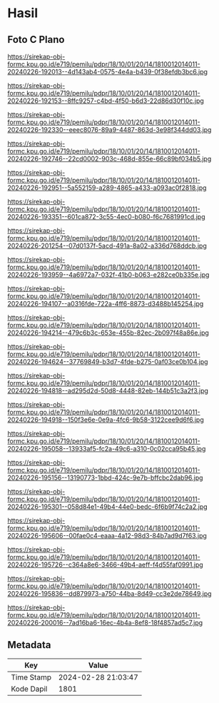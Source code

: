 # Hasil

## Foto C Plano

https://sirekap-obj-formc.kpu.go.id/e719/pemilu/pdpr/18/10/01/20/14/1810012014011-20240226-192013--4d143ab4-0575-4e4a-b439-0f38efdb3bc6.jpg

https://sirekap-obj-formc.kpu.go.id/e719/pemilu/pdpr/18/10/01/20/14/1810012014011-20240226-192153--8ffc9257-c4bd-4f50-b6d3-22d86d30f10c.jpg

https://sirekap-obj-formc.kpu.go.id/e719/pemilu/pdpr/18/10/01/20/14/1810012014011-20240226-192330--eeec8076-89a9-4487-863d-3e98f344dd03.jpg

https://sirekap-obj-formc.kpu.go.id/e719/pemilu/pdpr/18/10/01/20/14/1810012014011-20240226-192746--22cd0002-903c-468d-855e-66c89bf034b5.jpg

https://sirekap-obj-formc.kpu.go.id/e719/pemilu/pdpr/18/10/01/20/14/1810012014011-20240226-192951--5a552159-a289-4865-a433-a093ac0f2818.jpg

https://sirekap-obj-formc.kpu.go.id/e719/pemilu/pdpr/18/10/01/20/14/1810012014011-20240226-193351--601ca872-3c55-4ec0-b080-f6c7681991cd.jpg

https://sirekap-obj-formc.kpu.go.id/e719/pemilu/pdpr/18/10/01/20/14/1810012014011-20240226-201254--07d0137f-5acd-491a-8a02-a336d768ddcb.jpg

https://sirekap-obj-formc.kpu.go.id/e719/pemilu/pdpr/18/10/01/20/14/1810012014011-20240226-193959--4a6972a7-032f-41b0-b063-e282ce0b335e.jpg

https://sirekap-obj-formc.kpu.go.id/e719/pemilu/pdpr/18/10/01/20/14/1810012014011-20240226-194107--a0316fde-722a-4ff6-8873-d3488b145254.jpg

https://sirekap-obj-formc.kpu.go.id/e719/pemilu/pdpr/18/10/01/20/14/1810012014011-20240226-194214--479c6b3c-653e-455b-82ec-2b097f48a86e.jpg

https://sirekap-obj-formc.kpu.go.id/e719/pemilu/pdpr/18/10/01/20/14/1810012014011-20240226-194624--37769849-b3d7-4fde-b275-0af03ce0b104.jpg

https://sirekap-obj-formc.kpu.go.id/e719/pemilu/pdpr/18/10/01/20/14/1810012014011-20240226-194818--ad295d2d-50d8-4448-82eb-144b51c3a2f3.jpg

https://sirekap-obj-formc.kpu.go.id/e719/pemilu/pdpr/18/10/01/20/14/1810012014011-20240226-194918--150f3e6e-0e9a-4fc6-9b58-3122cee9d6f6.jpg

https://sirekap-obj-formc.kpu.go.id/e719/pemilu/pdpr/18/10/01/20/14/1810012014011-20240226-195058--13933af5-fc2a-49c6-a310-0c02cca95b45.jpg

https://sirekap-obj-formc.kpu.go.id/e719/pemilu/pdpr/18/10/01/20/14/1810012014011-20240226-195156--13190773-1bbd-424c-9e7b-bffcbc2dab96.jpg

https://sirekap-obj-formc.kpu.go.id/e719/pemilu/pdpr/18/10/01/20/14/1810012014011-20240226-195301--058d84e1-49b4-44e0-bedc-6f6b9f74c2a2.jpg

https://sirekap-obj-formc.kpu.go.id/e719/pemilu/pdpr/18/10/01/20/14/1810012014011-20240226-195606--00fae0c4-eaaa-4a12-98d3-84b7ad9d7f63.jpg

https://sirekap-obj-formc.kpu.go.id/e719/pemilu/pdpr/18/10/01/20/14/1810012014011-20240226-195726--c364a8e6-3466-49b4-aeff-f4d55faf0991.jpg

https://sirekap-obj-formc.kpu.go.id/e719/pemilu/pdpr/18/10/01/20/14/1810012014011-20240226-195836--dd879973-a750-44ba-8d49-cc3e2de78649.jpg

https://sirekap-obj-formc.kpu.go.id/e719/pemilu/pdpr/18/10/01/20/14/1810012014011-20240226-200016--7ad16ba6-16ec-4b4a-8ef8-18f4857ad5c7.jpg


## Metadata

| Key        | Value               |
| ---------- | ------------------- |
| Time Stamp | 2024-02-28 21:03:47 |
| Kode Dapil | 1801                |



